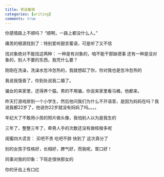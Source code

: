 ```yaml
---
title: 笑话集锦
categories: [writing]
comments: true
---
```


你感情路上不顺吗？
“顺啊，一路上都没什么人。”

痛苦的根源找到了：特别爱听甜言蜜语，可是听了又不信

找对象绝对不能找这两种：
一种是有对象的，咱不能干那缺德事
还有一种是没对象的，别人不要的东西，我凭什么要？

刚刚在洗澡，洗澡水忽冷忽热的，我就想起了你，你对我也是忽冷忽热的

我说我饿昏了，你到处说我二婚了。

骗女的来家里，还得养个猫。男的不用骗，你说来家里看马桶，他都来。

昨天打游戏排到一个小学生，然后他问我们为什么不开语音，是因为妈妈在吗？我说我都22岁了，他说你22岁就没有妈妈了吗。。。。

年纪大了不敢用小孩的照片做头像，我怕别人以为是我生的

三年了，整整三年了，牵男人手的次数还没有做核梭多呢

闺蜜四大谎言：
买吧不贵
吃吧不胖
快到了
这次真分了

别的女孩子性格好，长相好，脾气好，而我呢，胃口好！

同事对我的印象：下班走很快那女的

你的牙齿上有口红
